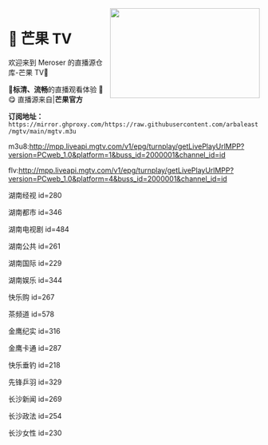 <img align="right" width="300" height="180" src="https://cdn.jsdelivr.net/gh/wanglindl/TVlogo@main/img/Hunan.png">

# 🍋 芒果 TV

欢迎来到 Meroser 的直播源仓库-芒果 TV🎉

🎈**标清、流畅**的直播观看体验 🎈
😋 直播源来自|**芒果官方**

**订阅地址：** `https://mirror.ghproxy.com/https://raw.githubusercontent.com/arbaleast/mgtv/main/mgtv.m3u`

m3u8:http://mpp.liveapi.mgtv.com/v1/epg/turnplay/getLivePlayUrlMPP?version=PCweb_1.0&platform=1&buss_id=2000001&channel_id=id

flv:http://mpp.liveapi.mgtv.com/v1/epg/turnplay/getLivePlayUrlMPP?version=PCweb_1.0&platform=4&buss_id=2000001&channel_id=id


湖南经视 id=280

湖南都市 id=346

湖南电视剧 id=484

湖南公共 id=261

湖南国际 id=229

湖南娱乐 id=344

快乐购 id=267

茶频道 id=578

金鹰纪实 id=316

金鹰卡通 id=287

快乐垂钓 id=218

先锋乒羽 id=329

长沙新闻 id=269

长沙政法 id=254

长沙女性 id=230

